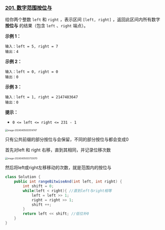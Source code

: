 ### [201. 数字范围按位与](https://leetcode.cn/problems/bitwise-and-of-numbers-range/)

给你两个整数 `left` 和 `right` ，表示区间 `[left, right]` ，返回此区间内所有数字 **按位与** 的结果（包含 `left` 、`right` 端点）。

**示例 1：**

```
输入：left = 5, right = 7
输出：4
```

**示例 2：**

```
输入：left = 0, right = 0
输出：0
```

**示例 3：**

```
输入：left = 1, right = 2147483647
输出：0
```

**提示：**

- `0 <= left <= right <= 231 - 1`





<img src="https://palepics.oss-cn-guangzhou.aliyuncs.com/img/image-20240405003514747.png" alt="image-20240405003514747" style="zoom:50%;" />

只有公共前缀的部分按位与会保留，不同的部分按位与都会变成0

首先对left 和 right 右移，直到其相同，并记录位移次数

<img src="https://palepics.oss-cn-guangzhou.aliyuncs.com/img/image-20240405003733070.png" alt="image-20240405003733070" style="zoom:50%;" />



然后将left或right左移移动的次数，就是范围内的按位与

```java
class Solution {
    public int rangeBitwiseAnd(int left, int right) {
        int shift = 0;
        while(left < right){ //直到left与right相等
            left = left >> 1;
            right = right >> 1;
            shift ++;
        }
        return left << shift; //低位补0
    }
}
```






